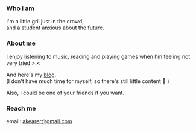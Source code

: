 ### Who I am
I'm a little gril just in the crowd,  
and a student anxious about the future.    

### About me
I enjoy listening to music, reading and playing games when I'm feeling not very tried >⁠.⁠<  

And here's  my [blog](https://akearer.top/).    
(I don't have much time for myself, so there's still little content 🥹 )  

Also, I could be one of your friends if you want.

### Reach me
email: akearer@gmail.com

